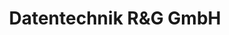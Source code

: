 ---
title: "Datentechnik R&G GmbH"
url: /blankenburg-harz/datentechnik-rundg-gmbh/
shop: Schreibwaren
---